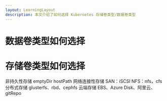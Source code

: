 ```yaml
---
layout: LearningLayout
description: 本文介绍了如何选择 Kubernetes 存储卷类型/数据卷类型
---
```


# 数据卷类型如何选择


# 存储卷类型如何选择

 非持久性存储
 emptyDir
 hostPath
 网络连接性存储
 SAN：iSCSI
 NFS：nfs，cfs
 分布式存储
 glusterfs、rbd、cephfs
 云端存储
 EBS、Azure Disk、阿里云、gitRepo
